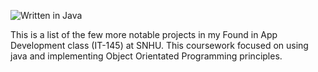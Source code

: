![Written in Java](https://img.shields.io/badge/Written%20in%20Java-%23ED8B00.svg?style=for-the-badge&logo=java&logoColor=white)

This is a list of the few more notable projects in my Found in App Development class (IT-145) at SNHU. This coursework focused on using java and implementing Object Orientated Programming principles.
